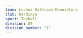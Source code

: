 ```yaml
---
team: Luchos Bathroom Renovators
club: Kardinya
sport: Teeball
division: U9
division_number: "1"
---
```

